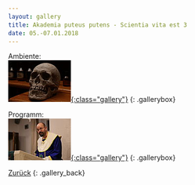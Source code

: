 ```yaml
---
layout: gallery
title: Akademia puteus putens - Scientia vita est 3
date: 05.-07.01.2018
---
```


Ambiente:  
[![](Ambiente/_thm/thm_Akademie008.jpg){:class="gallery"}](Ambiente)
{: .gallerybox}

Programm:  
[![](Programm/_thm/thm_Akademie010.jpg){:class="gallery"}](Programm)
{: .gallerybox}


[Zurück](../..)
{: .gallery_back}
